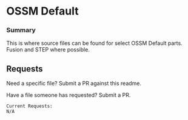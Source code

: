 # OSSM Default

### Summary
This is where source files can be found for select OSSM Default parts.  
Fusion and STEP where possible.


## Requests

Need a specific file? Submit a PR against this readme.  

Have a file someone has requested? Submit a PR.


    Current Requests:
    N/A
